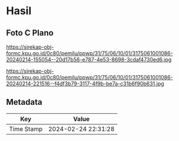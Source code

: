 # Hasil

## Foto C Plano

https://sirekap-obj-formc.kpu.go.id/0c80/pemilu/ppwp/31/75/06/10/01/3175061001086-20240214-155054--20d17b56-e787-4e53-8698-3cdaf4730ed6.jpg

https://sirekap-obj-formc.kpu.go.id/0c80/pemilu/ppwp/31/75/06/10/01/3175061001086-20240214-221516--f4df3b79-3117-4f9b-be7a-c31b6f90b631.jpg


## Metadata

| Key        | Value               |
| ---------- | ------------------- |
| Time Stamp | 2024-02-24 22:31:28 |



